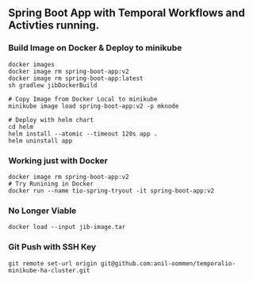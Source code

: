 ## Spring Boot App with Temporal Workflows and Activties running. 

### Build Image on Docker & Deploy to minikube
```shell
docker images
docker image rm spring-boot-app:v2
docker image rm spring-boot-app:latest
sh gradlew jibDockerBuild

# Copy Image from Docker Local to minikube 
minikube image load spring-boot-app:v2 -p mknode

# Deploy with helm chart
cd helm
helm install --atomic --timeout 120s app .
helm uninstall app
```

### Working just with Docker
```shell
docker image rm spring-boot-app:v2
# Try Runining in Docker
docker run --name tio-spring-tryout -it spring-boot-app:v2
```


### No Longer Viable
```shell
docker load --input jib-image.tar
```
### Git Push with SSH Key
```shell
git remote set-url origin git@github.com:anil-oommen/temporalio-minikube-ha-cluster.git
```